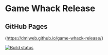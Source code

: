 # Game Whack Release

## GitHub Pages
(https://dmiweb.github.io/game-whack-release/)

[![Build status](https://ci.appveyor.com/api/projects/status/ivbjy8hvsfmrf16x?svg=true)](https://ci.appveyor.com/project/dmiweb/game-whack-release)
